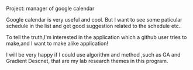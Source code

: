 Project: manager of google calendar

Google calendar is very useful and cool.
But I want to see some paticular schedule in the list and get good suggestion related to the schedule etc..

To tell the truth,I'm interested in the application which a github user tries to make,and I want to make alike application!

I will be very happy if I could use algorithm and method ,such as GA and Gradient Descnet, that are my lab research themes in this program.

